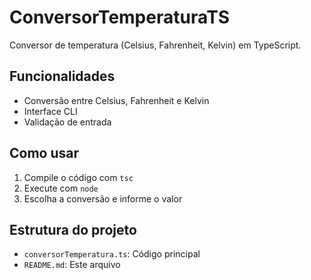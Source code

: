 # ConversorTemperaturaTS

Conversor de temperatura (Celsius, Fahrenheit, Kelvin) em TypeScript.

## Funcionalidades

- Conversão entre Celsius, Fahrenheit e Kelvin
- Interface CLI
- Validação de entrada

## Como usar

1. Compile o código com `tsc`
2. Execute com `node`
3. Escolha a conversão e informe o valor

## Estrutura do projeto

- `conversorTemperatura.ts`: Código principal
- `README.md`: Este arquivo

